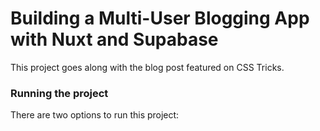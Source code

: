 # Building a Multi-User Blogging App with Nuxt and Supabase

This project goes along with the blog post featured on CSS Tricks.

### Running the project

There are two options to run this project:

